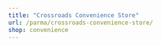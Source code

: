```yaml
---
title: "Crossroads Convenience Store"
url: /parma/crossroads-convenience-store/
shop: convenience
---
```

